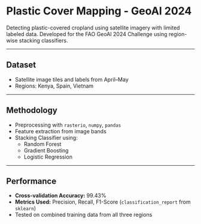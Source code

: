 #  Plastic Cover Mapping - GeoAI 2024

Detecting plastic-covered cropland using satellite imagery with limited labeled data. Developed for the FAO GeoAI 2024 Challenge using region-wise stacking classifiers.

---

##  Dataset

- Satellite image tiles and labels from April–May
- Regions: Kenya, Spain, Vietnam

---

##  Methodology

- Preprocessing with `rasterio`, `numpy`, `pandas`
- Feature extraction from image bands
- Stacking Classifier using:
  - Random Forest
  - Gradient Boosting
  - Logistic Regression

---

##  Performance

- **Cross-validation Accuracy:** 99.43%
- **Metrics Used:** Precision, Recall, F1-Score (`classification_report` from `sklearn`)
- Tested on combined training data from all three regions
